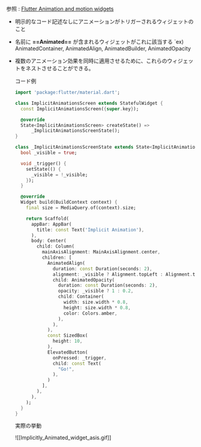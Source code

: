 参照 : [Flutter Animation and motion widgets](https://docs.flutter.dev/ui/widgets/animation)


- 明示的なコード記述なしにアニメーションがトリガーされるウィジェットのこと

- 名前に **==Animated==** が含まれるウィジェットがこれに該当する
	`ex)  AnimatedContainer, AnimatedAlign, AnimatedBuilder, AnimatedOpacity

- 複数のアニメーション効果を同時に適用させるために、これらのウィジェットをネストさせることができる。

	コード例
	```dart
	import 'package:flutter/material.dart';
	
	class ImplicitAnimationsScreen extends StatefulWidget {
	  const ImplicitAnimationsScreen({super.key});
	
	  @override
	  State<ImplicitAnimationsScreen> createState() =>
	      _ImplicitAnimationsScreenState();
	}
	
	class _ImplicitAnimationsScreenState extends State<ImplicitAnimationsScreen> {
	  bool _visible = true;
	
	  void _trigger() {
	    setState(() {
	      _visible = !_visible;
	    });
	  }
	
	  @override
	  Widget build(BuildContext context) {
	    final size = MediaQuery.of(context).size;
	
	    return Scaffold(
	      appBar: AppBar(
	        title: const Text('Implicit Animation'),
	      ),
	      body: Center(
	        child: Column(
	          mainAxisAlignment: MainAxisAlignment.center,
	          children: [
	            AnimatedAlign(
	              duration: const Duration(seconds: 2),
	              alignment: _visible ? Alignment.topLeft : Alignment.topRight,
	              child: AnimatedOpacity(
	                duration: const Duration(seconds: 2),
	                opacity: _visible ? 1 : 0.2,
	                child: Container(
	                  width: size.width * 0.8,
	                  height: size.width * 0.8,
	                  color: Colors.amber,
	                ),
	              ),
	            ),
	            const SizedBox(
	              height: 10,
	            ),
	            ElevatedButton(
	              onPressed: _trigger,
	              child: const Text(
	                "Go!",
	              ),
	            )
	          ],
	        ),
	      ),
	    );
	  }
	}
	
	```
	
	実際の挙動
	
	![[Implicitly_Animated_widget_asis.gif]]



